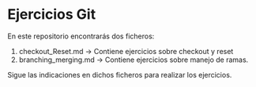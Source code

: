 Ejercicios Git
==============

En este repositorio encontrarás dos ficheros:

1. checkout_Reset.md -> Contiene ejercicios sobre checkout y reset
2. branching_merging.md -> Contiene ejercicios sobre manejo de ramas.

Sigue las indicaciones en dichos ficheros para realizar los ejercicios. 